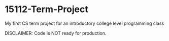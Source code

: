 # 15112-Term-Project
My first CS term project for an introductory college level programming class

DISCLAIMER: Code is NOT ready for production.
